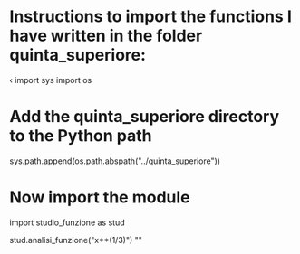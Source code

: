 # Instructions to import the functions I have written in the folder quinta_superiore:

‹
import sys
import os

# Add the quinta_superiore directory to the Python path
sys.path.append(os.path.abspath("../quinta_superiore"))

# Now import the module
import studio_funzione as stud


stud.analisi_funzione("x**(1/3)")
""